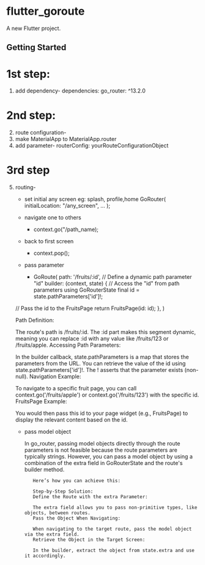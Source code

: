 # flutter_goroute

A new Flutter project.

## Getting Started

# 1st step:
1. add dependency-
   dependencies:
   go_router: ^13.2.0

# 2nd step:
2. route configuration-
3. make MaterialApp to MaterialApp.router
4. add parameter-
       routerConfig: yourRouteConfigurationObject

# 3rd step
5. routing-
   * set initial any screen
       eg: splash, profile,home
     GoRouter(
         initialLocation: "/any_screen",
         ...
         );
   * navigate one to others
     - context.go("/path_name);

   * back to first screen
     - context.pop();


   * pass parameter
     - GoRoute(
  path: '/fruits/:id',  // Define a dynamic path parameter "id"
  builder: (context, state) {
    // Access the "id" from path parameters using GoRouterState
    final id = state.pathParameters['id']!;

    // Pass the id to the FruitsPage
    return FruitsPage(id: id);
    },
    )

    Path Definition:

      The route's path is /fruits/:id. The :id part makes this segment dynamic, meaning you can replace :id with any value like /fruits/123 or /fruits/apple.
      Accessing Path Parameters:

      In the builder callback, state.pathParameters is a map that stores the parameters from the URL.
      You can retrieve the value of the id using state.pathParameters['id']!. The ! asserts that the parameter exists (non-null).
      Navigation Example:

      To navigate to a specific fruit page, you can call context.go('/fruits/apple') or context.go('/fruits/123') with the specific id.
      FruitsPage Example:

      You would then pass this id to your page widget (e.g., FruitsPage) to display the relevant content based on the id.

      * pass model object

         In go_router, passing model objects directly through the route parameters is not feasible because the route parameters are typically strings. However, you can pass a model object by using a combination of the extra field in GoRouterState and the route's builder method.

               Here’s how you can achieve this:

               Step-by-Step Solution:
               Define the Route with the extra Parameter:

               The extra field allows you to pass non-primitive types, like objects, between routes.
               Pass the Object When Navigating:

               When navigating to the target route, pass the model object via the extra field.
               Retrieve the Object in the Target Screen:

               In the builder, extract the object from state.extra and use it accordingly.